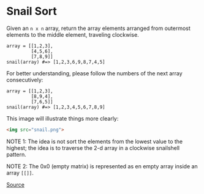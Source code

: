 # Snail Sort

Given an `n x n` array, return the array elements arranged from
outermost elements to the middle element, traveling clockwise.

```text
array = [[1,2,3],
         [4,5,6],
         [7,8,9]]
snail(array) #=> [1,2,3,6,9,8,7,4,5]
```

For better understanding, please follow the numbers of the next
array consecutively:

```text
array = [[1,2,3],
         [8,9,4],
         [7,6,5]]
snail(array) #=> [1,2,3,4,5,6,7,8,9]
```

This image will illustrate things more clearly:

```html
<img src="snail.png">
```

NOTE 1: The idea is not sort the elements from the lowest value to the highest;
the idea is to traverse the 2-d array in a clockwise snailshell pattern.

NOTE 2: The 0x0 (empty matrix) is represented as en empty array inside an array `[[]]`.

[Source](https://www.codewars.com/kata/521c2db8ddc89b9b7a0000c1)